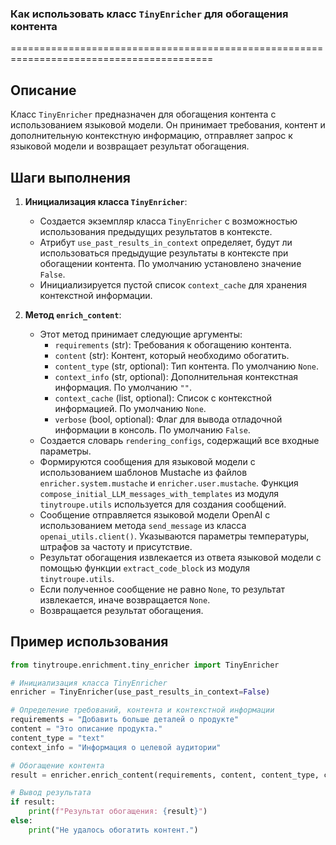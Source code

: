 ### Как использовать класс `TinyEnricher` для обогащения контента
=========================================================================================

Описание
-------------------------
Класс `TinyEnricher` предназначен для обогащения контента с использованием языковой модели. Он принимает требования, контент и дополнительную контекстную информацию, отправляет запрос к языковой модели и возвращает результат обогащения.

Шаги выполнения
-------------------------
1. **Инициализация класса `TinyEnricher`**:
   - Создается экземпляр класса `TinyEnricher` с возможностью использования предыдущих результатов в контексте.
   - Атрибут `use_past_results_in_context` определяет, будут ли использоваться предыдущие результаты в контексте при обогащении контента. По умолчанию установлено значение `False`.
   - Инициализируется пустой список `context_cache` для хранения контекстной информации.

2. **Метод `enrich_content`**:
   - Этот метод принимает следующие аргументы:
     - `requirements` (str): Требования к обогащению контента.
     - `content` (str): Контент, который необходимо обогатить.
     - `content_type` (str, optional): Тип контента. По умолчанию `None`.
     - `context_info` (str, optional): Дополнительная контекстная информация. По умолчанию `""`.
     - `context_cache` (list, optional): Список с контекстной информацией. По умолчанию `None`.
     - `verbose` (bool, optional): Флаг для вывода отладочной информации в консоль. По умолчанию `False`.
   - Создается словарь `rendering_configs`, содержащий все входные параметры.
   - Формируются сообщения для языковой модели с использованием шаблонов Mustache из файлов `enricher.system.mustache` и `enricher.user.mustache`. Функция `compose_initial_LLM_messages_with_templates` из модуля `tinytroupe.utils` используется для создания сообщений.
   - Сообщение отправляется языковой модели OpenAI с использованием метода `send_message` из класса `openai_utils.client()`. Указываются параметры температуры, штрафов за частоту и присутствие.
   - Результат обогащения извлекается из ответа языковой модели с помощью функции `extract_code_block` из модуля `tinytroupe.utils`.
   - Если полученное сообщение не равно `None`, то результат извлекается, иначе возвращается `None`.
   - Возвращается результат обогащения.

Пример использования
-------------------------

```python
from tinytroupe.enrichment.tiny_enricher import TinyEnricher

# Инициализация класса TinyEnricher
enricher = TinyEnricher(use_past_results_in_context=False)

# Определение требований, контента и контекстной информации
requirements = "Добавить больше деталей о продукте"
content = "Это описание продукта."
content_type = "text"
context_info = "Информация о целевой аудитории"

# Обогащение контента
result = enricher.enrich_content(requirements, content, content_type, context_info, verbose=True)

# Вывод результата
if result:
    print(f"Результат обогащения: {result}")
else:
    print("Не удалось обогатить контент.")